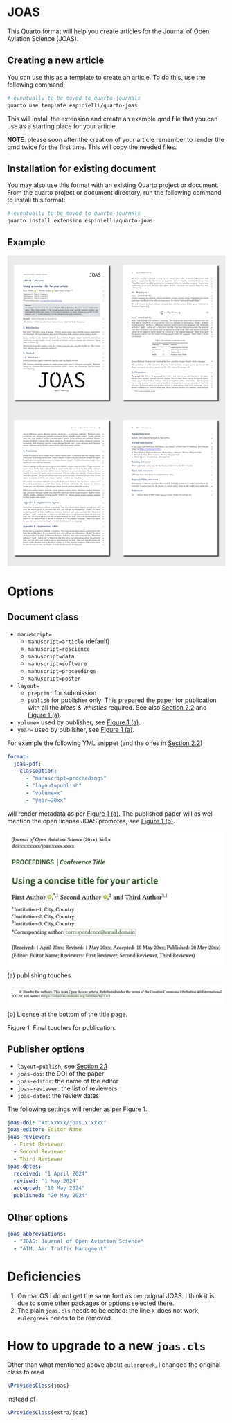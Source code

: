 

<!-- README.md is generated from README.qmd. Please edit that file -->

# JOAS

This Quarto format will help you create articles for the Journal of Open
Aviation Science (JOAS).

## Creating a new article

You can use this as a template to create an article. To do this, use the
following command:

``` bash
# eventually to be moved to quarto-journals
quarto use template espinielli/quarto-joas
```

This will install the extension and create an example qmd file that you
can use as a starting place for your article.

**NOTE**: please soon after the creation of your article remember to
render the qmd twice for the first time. This will copy the needed
files.

## Installation for existing document

You may also use this format with an existing Quarto project or
document. From the quarto project or document directory, run the
following command to install this format:

``` bash
# eventually to be moved to quarto-journals
quarto install extension espinielli/quarto-joas
```

## Example

[![](examples/template.png)](examples/template.pdf)

# Options

## Document class

- `manuscript=`
  - `manuscript=article` (default)
  - `manuscript=rescience`
  - `manuscript=data`
  - `manuscript=software`
  - `manuscript=proceedings`
  - `manuscript=poster`
- `layout=`
  - `preprint` for submission
  - `publish` for publisher only. This prepared the paper for
    publication with all the *blees & whistles* required. See also
    <a href="#sec-publisher-options" class="quarto-xref">Section 2.2</a>
    and <a href="#fig-metadata" class="quarto-xref">Figure 1 (a)</a>.
- `volume=` used by publisher, see
  <a href="#fig-metadata" class="quarto-xref">Figure 1 (a)</a>.
- `year=` used by publisher, see
  <a href="#fig-metadata" class="quarto-xref">Figure 1 (a)</a>.

For example the following YML snippet (and the ones in
<a href="#sec-publisher-options" class="quarto-xref">Section 2.2</a>)

``` yml
format:
  joas-pdf:
    classoption:
      - "manuscript=proceedings"
      - "layout=publish"
      - "volume=x"
      - "year=20xx"
```

will render metadata as per
<a href="#fig-metadata" class="quarto-xref">Figure 1 (a)</a>. The
published paper will as well mention the open license JOAS promotes, see
<a href="#fig-license" class="quarto-xref">Figure 1 (b)</a>.

<div id="fig-published">

<div id="fig-metadata">

<img src="examples/final-metadata-joas.png"
data-ref-parent="fig-published" />

(a) publishing touches

</div>

<div id="fig-license">

<img src="examples/license-joas.png" data-ref-parent="fig-published" />

(b) License at the bottom of the title page.

</div>

Figure 1: Final touches for publication.

</div>

## Publisher options

- `layout=publish`, see
  <a href="#sec-doc-class" class="quarto-xref">Section 2.1</a>
- `joas-doi`: the DOI of the paper
- `joas-editor`: the name of the editor
- `joas-reviewer`: the list of reviewers
- `joas-dates`: the review dates

The following settings will render as per
<a href="#fig-published" class="quarto-xref">Figure 1</a>.

``` yml
joas-doi: "xx.xxxxx/joas.x.xxxx"
joas-editor: Editor Name
joas-reviewer:
  - First Reviewer
  - Second Reviewer
  - Third Reviewer
joas-dates:
  received: "1 April 2024"
  revised: "1 May 2024"
  accepted: "10 May 2024"
  published: "20 May 2024"
```

## Other options

``` yml
joas-abbreviations:
  - "JOAS: Journal of Open Aviation Science"
  - "ATM: Air Traffic Managment"
```

# Deficiencies

1.  On macOS I do not get the same font as per orignal JOAS. I think it
    is due to some other packages or options selected there.
2.  The plain `joas.cls` needs to be edited: the line \> does not work,
    `eulergreek` needs to be removed.

# How to upgrade to a new `joas.cls`

Other than what mentioned above about `eulergreek`, I changed the
original class to read

``` tex
\ProvidesClass{joas}
```

instead of

``` tex
\ProvidesClass{extra/joas}
```
